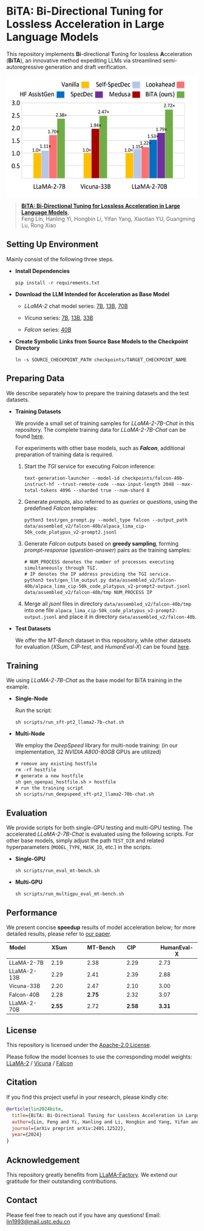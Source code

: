 # BiTA: Bi-Directional Tuning for Lossless Acceleration in Large Language Models
This repository implements **Bi**-directional **T**uning for lossless **A**cceleration (**BiTA**), an innovative method expediting LLMs via streamlined semi-autoregressive generation and draft verification.

<p align="left"> <img src='docs/headline.png' align="center" height="320px"> </p>

> [**BiTA: Bi-Directional Tuning for Lossless Acceleration in Large Language Models**](https://arxiv.org/abs/2401.12522),   
> Feng Lin, Hanling Yi, Hongbin Li, Yifan Yang, Xiaotian YU, Guangming Lu, Rong Xiao

## Setting Up Environment

  Mainly consist of the following three steps.

- **Install Dependencies**
  ~~~
  pip install -r requirements.txt
  ~~~

- **Download the LLM Intended for Acceleration as Base Model**
  
  + *LLaMA-2* chat model series: [7B](https://huggingface.co/meta-llama/Llama-2-7b-chat-hf), [13B](https://huggingface.co/meta-llama/Llama-2-13b-chat-hf), [70B](https://huggingface.co/meta-llama/Llama-2-70b-chat-hf)
 
  + *Vicuna* series: [7B](https://huggingface.co/lmsys/vicuna-7b-v1.3), [13B](https://huggingface.co/lmsys/vicuna-13b-v1.3), [33B](https://huggingface.co/lmsys/vicuna-33b-v1.3)
 
  + *Falcon* series: [40B](https://huggingface.co/tiiuae/falcon-40b-instruct)

- **Create Symbolic Links from Source Base Models to the Checkpoint Directory**
  ~~~
  ln -s SOURCE_CHECKPOINT_PATH checkpoints/TARGET_CHECKPOINT_NAME
  ~~~

## Preparing Data

  We describe separately how to prepare the training datasets and the test datasets.

- **Training Datasets**
  
  We provide a small set of training samples for *LLaMA-2-7B-Chat* in this repository. The complete training data for *LLaMA-2-7B-Chat* can be found [here](https://drive.google.com/drive/folders/1V7CiTSII8NKiwafnOf9_I4riy6F32gov?usp=sharing).

  For experiments with other base models, such as ***Falcon***, additional preparation of training data is required.
  
  1. Start the *TGI* service for executing *Falcon* inference:
     ~~~
     text-generation-launcher --model-id checkpoints/falcon-40b-instruct-hf --trust-remote-code --max-input-length 2048 --max-total-tokens 4096 --sharded true --num-shard 8
     ~~~
     
  2. Generate *prompts*, also referred to as *queries* or *questions*, using the predefined *Falcon* templates:
     ~~~
     python3 test/gen_prompt.py --model_type falcon --output_path data/assembled_v2/falcon-40b/alpaca_lima_cip-50k_code_platypus_v2-prompt2.jsonl
     ~~~
     
  3. Generate *Falcon* outputs based on **greedy sampling**, forming *prompt-response* (*question-answer*) pairs as the training samples:
     ~~~
     # NUM_PROCESS denotes the number of processes executing simultaneously through TGI.
     # IP denotes the IP address providing the TGI service.
     python3 test/gen_llm_output.py data/assembled_v2/falcon-40b/alpaca_lima_cip-50k_code_platypus_v2-prompt2-output.jsonl data/assembled_v2/falcon-40b/tmp NUM_PROCESS IP
     ~~~
     
  4. Merge all *jsonl* files in directory ```data/assembled_v2/falcon-40b/tmp``` into one file ```alpaca_lima_cip-50k_code_platypus_v2-prompt2-output.jsonl``` and place it in directory ```data/assembled_v2/falcon-40b```.

- **Test Datasets**
  
  We offer the *MT-Bench* dataset in this repository, while other datasets for evaluation (*XSum*, *CIP-test*, and *HumanEval-X*) can be found [here](https://drive.google.com/drive/folders/1a9OIHyI3ocJ1A9CipEG-HRfM2Q8wBiC6?usp=sharing).
  

## Training

  We using *LLaMA-2-7B-Chat* as the base model for BiTA training in the example.

- **Single-Node**
  
  Run the script:
  ~~~
  sh scripts/run_sft-pt2_llama2-7b-chat.sh
  ~~~

- **Multi-Node**
  
  We employ the *DeepSpeed* library for multi-node training: (in our implementation, 32 *NVIDIA A800-80GB* GPUs are utilized)
  ~~~
  # remove any existing hostfile
  rm -rf hostfile
  # generate a new hostfile
  sh gen_openpai_hostfile.sh > hostfile
  # run the training script
  sh scripts/run_deepspeed_sft-pt2_llama2-70b-chat.sh
  ~~~
  
## Evaluation

  We provide scripts for both single-GPU testing and multi-GPU testing. The accelerated *LLaMA-2-7B-Chat* is evaluated using the following scripts. For other base models, simply adjust the path ```TEST_DIR``` and related hyperparameters (```MODEL_TYPE```, ```MASK_ID```, etc.) in the scripts.

- **Single-GPU**
  ~~~
  sh scripts/run_eval_mt-bench.sh
  ~~~

- **Multi-GPU**
  ~~~
  sh scripts/run_multigpu_eval_mt-bench.sh  
  ~~~

## Performance

  We present concise **speedup** results of model acceleration below; for more detailed results, please refer to [our paper](https://arxiv.org/abs/2401.12522).
  
  | Model &nbsp; &nbsp; &nbsp; &nbsp; &nbsp; &nbsp; &nbsp; &nbsp; | XSum &nbsp; &nbsp; &nbsp; &nbsp; &nbsp; &nbsp; | MT-Bench &nbsp; &nbsp; &nbsp; | CIP &nbsp; &nbsp; &nbsp; &nbsp; &nbsp; &nbsp; &nbsp; | HumanEval-X |
  |------------------------------------|------------|------------|------------|------------|
  | LLaMA-2-7B | 2.19 | 2.38 | 2.29 | 2.73 |
  | LLaMA-2-13B | 2.29 | 2.41 | 2.39 | 2.88 |
  | Vicuna-33B | 2.20 | 2.47 | 2.10 | 3.00 |
  | Falcon-40B | 2.28 | **2.75** | 2.32 | 3.07 |
  | LLaMA-2-70B | **2.55** | 2.72 | **2.58** | **3.31** |

## License

  This repository is licensed under the [Apache-2.0 License](LICENSE).

  Please follow the model licenses to use the corresponding model weights: [LLaMA-2](https://ai.meta.com/llama/license/) / [Vicuna](https://huggingface.co/lmsys/vicuna-7b-v1.3) / [Falcon](LICENSE)

## Citation

  If you find this project useful in your research, please kindly cite:

  ```bibtex
  @article{lin2024bita,
    title={BiTA: Bi-Directional Tuning for Lossless Acceleration in Large Language Models},
    author={Lin, Feng and Yi, Hanling and Li, Hongbin and Yang, Yifan and Yu, Xiaotian and Lu, Guangming and Xiao, Rong},
    journal={arXiv preprint arXiv:2401.12522},
    year={2024}
  }
  ```

## Acknowledgement

  This repository greatly benefits from [LLaMA-Factory](https://github.com/hiyouga/LLaMA-Factory). We extend our gratitude for their outstanding contributions.

## Contact

  Please feel free to reach out if you have any questions! Email: [lin1993@mail.ustc.edu.cn](mailto:lin1993@mail.ustc.edu.cn)
